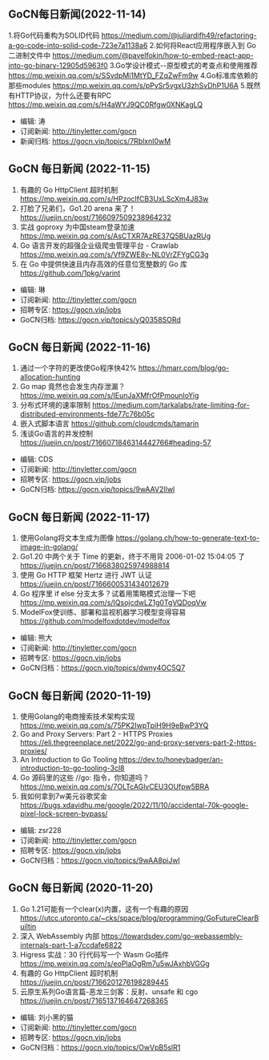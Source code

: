 ## GoCN每日新闻(2022-11-14)

1.将Go代码重构为SOLID代码 https://medium.com/@juliardifh49/refactoring-a-go-code-into-solid-code-723e7a1138a6
2.如何将React应用程序嵌入到 Go 二进制文件中 https://medium.com/@pavelfokin/how-to-embed-react-app-into-go-binary-12905d5963f0
3.Go学设计模式--原型模式的考查点和使用推荐 https://mp.weixin.qq.com/s/SSvdpMi1MtYD_FZqZwFm9w
4.Go标准库依赖的那些modules https://mp.weixin.qq.com/s/pPySr5vgxU3zhSvDhP1U6A
5.既然有HTTP协议，为什么还要有RPC https://mp.weixin.qq.com/s/H4aWYJ9QC0Rfgw0XNKagLQ

* 编辑: 涛
* 订阅新闻: http://tinyletter.com/gocn
* 新闻归档: https://gocn.vip/topics/7RblxnI0wM

## GoCN 每日新闻 (2022-11-15)

1. 有趣的 Go HttpClient 超时机制 https://mp.weixin.qq.com/s/HPzoclfCB3UxLScXm4J83w
2. 打脸了兄弟们，Go1.20 arena 来了！https://juejin.cn/post/7166097509238964232
3. 实战 goproxy 为中国steam登录加速 https://mp.weixin.qq.com/s/AsCTXR7AzRE37Q5BUazRUg
4. Go 语言开发的超强企业级爬虫管理平台 - Crawlab https://mp.weixin.qq.com/s/Vf9ZWE8v-NL0VrZFYgCG3g
5. 在 Go 中提供快速且内存高效的任意位宽整数的 Go 库 https://github.com/1pkg/varint

- 编辑: 琳
- 订阅新闻: http://tinyletter.com/gocn
- 招聘专区: https://gocn.vip/jobs
- GoCN归档: https://gocn.vip/topics/yQ0358SORd

## GoCN 每日新闻 (2022-11-16)

1. 通过一个字符的更改使Go程序快42% https://hmarr.com/blog/go-allocation-hunting 
2. Go map 竟然也会发生内存泄漏？ https://mp.weixin.qq.com/s/IEunJaXMfrOfPmounloYig 
3. 分布式环境的速率限制 https://medium.com/tarkalabs/rate-limiting-for-distributed-environments-fde77c76b05c 
4. 嵌入式脚本语言 https://github.com/cloudcmds/tamarin 
5. 浅谈Go语言的并发控制 https://juejin.cn/post/7166071846314442766#heading-57 

- 编辑: CDS
- 订阅新闻: http://tinyletter.com/gocn
- 招聘专区: https://gocn.vip/jobs
- GoCN归档: https://gocn.vip/topics/9wAAV2Ilwl

## GoCN 每日新闻 (2022-11-17)

1. 使用Golang将文本生成为图像 https://golang.ch/how-to-generate-text-to-image-in-golang/ 
2. Go1.20 中两个关于 Time 的更新，终于不用背 2006-01-02 15:04:05 了 https://juejin.cn/post/7166838025974988814 
3. 使用 Go HTTP 框架 Hertz 进行 JWT 认证 https://juejin.cn/post/7166600531434012679 
4. Go 程序里 if else 分支太多？试着用策略模式治理一下吧 https://mp.weixin.qq.com/s/IQsojcdwLZ1g0TgVQDoqVw
5. ModelFox使训练、部署和监视机器学习模型变得容易 https://github.com/modelfoxdotdev/modelfox

- 编辑: 熊大
- 订阅新闻: http://tinyletter.com/gocn
- 招聘专区: https://gocn.vip/jobs
- GoCN归档：https://gocn.vip/topics/dwny4OC5Q7

## GoCN 每日新闻 (2020-11-19)

1. 使用Golang的电商搜索技术架构实现 https://mp.weixin.qq.com/s/75PK2IwpTpiH9H9eBwP3YQ
2. Go and Proxy Servers: Part 2 - HTTPS Proxies https://eli.thegreenplace.net/2022/go-and-proxy-servers-part-2-https-proxies/
3. An Introduction to Go Tooling https://dev.to/honeybadger/an-introduction-to-go-tooling-3cl8
4. Go 源码里的这些 //go: 指令，你知道吗？ https://mp.weixin.qq.com/s/7OLTcAGlvCEU3OUfpw5BRA
5. 我如何拿到7w美元谷歌奖金 https://bugs.xdavidhu.me/google/2022/11/10/accidental-70k-google-pixel-lock-screen-bypass/

- 编辑: zsr228
- 订阅新闻: http://tinyletter.com/gocn
- 招聘专区: https://gocn.vip/jobs
- GoCN归档：https://gocn.vip/topics/9wAA8piJwl

## GoCN 每日新闻 (2020-11-20)

1. Go 1.21可能有一个clear(x)内置，这有一个有趣的原因 https://utcc.utoronto.ca/~cks/space/blog/programming/GoFutureClearBuiltin
2. 深入 WebAssembly 内部 https://towardsdev.com/go-webassembly-internals-part-1-a7ccdafe6822
3. Higress 实战：30 行代码写一个 Wasm Go插件 https://mp.weixin.qq.com/s/eoPlaOgRm7u5wJAxhbVGGg
4. 有趣的 Go HttpClient 超时机制 https://juejin.cn/post/7166201276198289445
5. 云原生系列Go语言篇-恶龙三剑客：反射、unsafe 和 cgo https://juejin.cn/post/7165137164647268365

- 编辑: 刘小黑的猫
- 订阅新闻: http://tinyletter.com/gocn
- 招聘专区: https://gocn.vip/jobs
- GoCN归档：https://gocn.vip/topics/OwVpB5slR1
